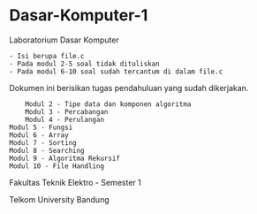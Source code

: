 # Dasar-Komputer-1
Laboratorium Dasar Komputer

	- Isi berupa file.c
	- Pada modul 2-5 soal tidak dituliskan
	- Pada modul 6-10 soal sudah tercantum di dalam file.c

Dokumen ini berisikan tugas pendahuluan yang sudah dikerjakan.

    	Modul 2 - Tipe data dan komponen algoritma
    	Modul 3 - Percabangan
     	Modul 4 - Perulangan
	Modul 5 - Fungsi
	Modul 6 - Array
	Modul 7 - Sorting
	Modul 8 - Searching
	Modul 9 - Algoritma Rekursif
	Modul 10 - File Handling

Fakultas Teknik Elektro - Semester 1 

Telkom University Bandung
